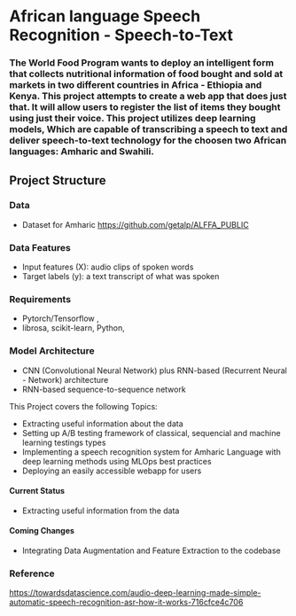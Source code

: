 # African language Speech Recognition - Speech-to-Text
### The World Food Program wants to deploy an intelligent form that collects nutritional information of food bought and sold at markets in two different countries in Africa - Ethiopia and Kenya. This project attempts to create a web app that does just that. It will allow users to register the list of items they bought using just their voice. This project utilizes deep learning models, Which are capable of transcribing a speech to text and deliver speech-to-text technology for the choosen two African languages: Amharic and Swahili.



## Project Structure
### Data
- Dataset for Amharic https://github.com/getalp/ALFFA_PUBLIC

### Data Features
- Input features (X): audio clips of spoken words
- Target labels (y): a text transcript of what was spoken

### Requirements
- Pytorch/Tensorflow ,
- librosa, scikit-learn, Python,

### Model Architecture
- CNN (Convolutional Neural Network) plus RNN-based (Recurrent Neural - Network) architecture
- RNN-based sequence-to-sequence network


This Project covers the following Topics:
* Extracting useful information about the data
* Setting up A/B testing framework of classical, sequencial and machine learning testings types
* Implementing a speech recognition system for Amharic Language with deep learning methods using MLOps best practices
* Deploying an easily accessible webapp for users 




#### Current Status
* Extracting useful information from the data

#### Coming Changes
* Integrating Data Augmentation and Feature Extraction to the codebase 





### Reference
https://towardsdatascience.com/audio-deep-learning-made-simple-automatic-speech-recognition-asr-how-it-works-716cfce4c706
